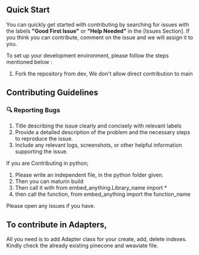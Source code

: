 ## Quick Start

You can quickly get started with contributing by searching for issues with the labels **"Good First Issue"** or **"Help Needed"** in the [Issues Section]. If you think you can contribute, comment on the issue and we will assign it to you.  

To set up your development environment, please follow the steps mentioned below : 

1. Fork the repository from dev, We don't allow direct contribution to main


## Contributing Guidelines 
 
### 🔍 Reporting Bugs


1. Title describing the issue clearly and concisely with relevant labels
2. Provide a detailed description of the problem and the necessary steps to reproduce the issue.
3. Include any relevant logs, screenshots, or other helpful information supporting the issue.


If you are Contributing in python;
1. Please write an independent file, in the python folder given.
2. Then you can maturin build
3. Then call it with from embed_anything.Library_name import *
4. then call the function, from embed_anything import the function_name

Please open any issues if you have.

## To contribute in Adapters,

All you need is to add Adapter class for your create, add, delete indexes. Kindly check the already existing pinecone and weaviate file.

